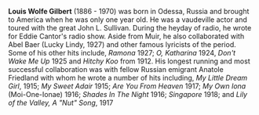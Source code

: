 
**Louis Wolfe Gilbert** (1886 - 1970) was born in Odessa, Russia and brought to America when he was only one year old. He was a vaudeville actor and toured with the great John L. Sullivan. During the heyday of radio, he wrote for Eddie Cantor's radio show. Aside from Muir, he also collaborated with Abel Baer (Lucky Lindy, 1927) and other famous lyricists of the period. Some of his other hits include, *Ramona* 1927; *O, Katharina* 1924, *Don't Wake Me Up* 1925 and *Hitchy Koo* from 1912. His longest running and most successful collaboration was with fellow Russian emigrant Anatole Friedland with whom he wrote a number of hits including, *My Little Dream Girl*, 1915; *My Sweet Adair* 1915; *Are You From Heaven* 1917; *My Own Iona* (Moi-One-Ionae) 1916; *Shades In The Night* 1916; *Singapore* 1918; and *Lily of the Valley, A "Nut" Song*, 1917 